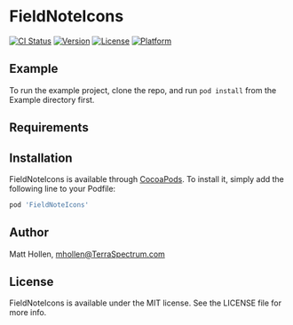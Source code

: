 # FieldNoteIcons

[![CI Status](https://img.shields.io/travis/BreckClone/FieldNoteIcons.svg?style=flat)](https://travis-ci.org/BreckClone/FieldNoteIcons)
[![Version](https://img.shields.io/cocoapods/v/FieldNoteIcons.svg?style=flat)](https://cocoapods.org/pods/FieldNoteIcons)
[![License](https://img.shields.io/cocoapods/l/FieldNoteIcons.svg?style=flat)](https://cocoapods.org/pods/FieldNoteIcons)
[![Platform](https://img.shields.io/cocoapods/p/FieldNoteIcons.svg?style=flat)](https://cocoapods.org/pods/FieldNoteIcons)

## Example

To run the example project, clone the repo, and run `pod install` from the Example directory first.

## Requirements

## Installation

FieldNoteIcons is available through [CocoaPods](https://cocoapods.org). To install
it, simply add the following line to your Podfile:

```ruby
pod 'FieldNoteIcons'
```

## Author

Matt Hollen, mhollen@TerraSpectrum.com

## License

FieldNoteIcons is available under the MIT license. See the LICENSE file for more info.
